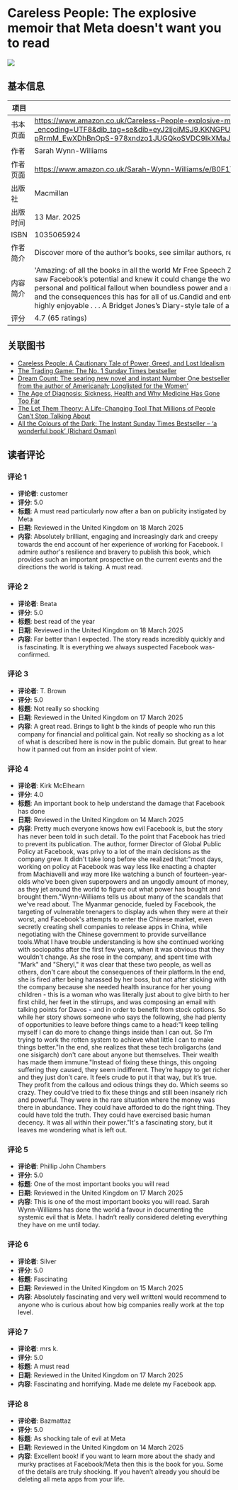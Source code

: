 # Careless People: The explosive memoir that Meta doesn't want you to read

![](https://m.media-amazon.com/images/I/71Jpa9BVIDL._SL1500_.jpg)

## 基本信息

| 项目 | 内容 |
| --- | --- |
| 书本页面 | https://www.amazon.co.uk/Careless-People-explosive-memoir-doesnt/dp/1035065924/ref=tmm_hrd_swatch_0?_encoding=UTF8&dib_tag=se&dib=eyJ2IjoiMSJ9.KKNGPUnf9pBQGToyhWwNgORsAeCrrmb928l3M0HiLaMz4E0JQh311SZHvnxBjltD6ySP_gGeCMbDCKroekfvJHyyJ18_EL9Bh2D3gLDDikwCZiUekQ4OZgJ7nJVhR8L5Y3Zz_sSOoGRlVQBHC8GTMFOpkAxOgP9rEqdd9_-pRrmM_EwXDhBnOpS-978xndzo1JUGQkoSVDC9IkXMaJhVsK-1oq8ioPC5DI8-BACQbMs.8eq59wAbA4AbxuPkVWkPSD9siRaCSginnemSQpgxTlM&qid=1742473263&sr=1-3 |
| 作者 | Sarah Wynn-Williams |
| 作者页面 | https://www.amazon.co.uk/Sarah-Wynn-Williams/e/B0F1T6SMJP/ref=dp_byline_cont_book_1 |
| 出版社 | Macmillan |
| 出版时间 | 13 Mar. 2025 |
| ISBN | 1035065924 |
| 作者简介 | Discover more of the author’s books, see similar authors, read book recommendations and more. |
| 内容简介 | 'Amazing: of all the books in all the world Mr Free Speech Zuckerberg wants to ban, it’s the one about him' Marina Hyde, Guardian'Jaw-dropping . . . A tell-all tome' Financial TimesSarah Wynn-Williams, a young diplomat from New Zealand, pitched for her dream job. She saw Facebook’s potential and knew it could change the world for the better. But, when she got there and rose to its top ranks, things turned out a little different.From wild schemes cooked up on private jets to risking prison abroad, Careless People exposes both the personal and political fallout when boundless power and a rotten culture take hold. In a gripping and often absurd narrative, Wynn-Williams rubs shoulders with Mark Zuckerberg, Sheryl Sandberg and world leaders, revealing what really goes on among the global elite – and the consequences this has for all of us.Candid and entertaining, this is an intimate memoir set amid powerful forces. As all our lives are upended by technology and those who control it, Careless People will change how you see the world.'Devastating . . . funny . . . highly enjoyable . . . A Bridget Jones’s Diary-style tale of a young woman thrown into a series of improbable situations' The Times'Darkly funny and genuinely shocking: an ugly, detailed portrait of one of the most powerful companies in the world' The New York Times |
| 评分 | 4.7 (65 ratings) |

## 关联图书

- [Careless People: A Cautionary Tale of Power, Greed, and Lost Idealism](https://www.amazon.co.uk/Careless-People-Cautionary-Power-Idealism/dp/1250391237/ref=pd_vtp_d_sccl_3_1/257-3686364-7524253?pd_rd_w=EtTvJ&content-id=amzn1.sym.e1b012f9-a2d8-4786-8113-bd0f31ac121d&pf_rd_p=e1b012f9-a2d8-4786-8113-bd0f31ac121d&pf_rd_r=CY1770PCPET0R2KGDWKY&pd_rd_wg=ugOVj&pd_rd_r=eeebe16f-112e-446e-b5dd-ba781d6f87f4&pd_rd_i=1250391237&psc=1)
- [The Trading Game: The No. 1 Sunday Times bestseller](https://www.amazon.co.uk/Trading-Game-Sunday-Times-bestseller/dp/1802062734/ref=pd_vtp_d_sccl_3_2/257-3686364-7524253?pd_rd_w=EtTvJ&content-id=amzn1.sym.e1b012f9-a2d8-4786-8113-bd0f31ac121d&pf_rd_p=e1b012f9-a2d8-4786-8113-bd0f31ac121d&pf_rd_r=CY1770PCPET0R2KGDWKY&pd_rd_wg=ugOVj&pd_rd_r=eeebe16f-112e-446e-b5dd-ba781d6f87f4&pd_rd_i=1802062734&psc=1)
- [Dream Count: The searing new novel and instant Number One bestseller from the author of Americanah; Longlisted for the Women’](https://www.amazon.co.uk/Dream-Count-bestseller-Americanah-Longlisted/dp/0008685738/ref=pd_vtp_d_sccl_3_3/257-3686364-7524253?pd_rd_w=EtTvJ&content-id=amzn1.sym.e1b012f9-a2d8-4786-8113-bd0f31ac121d&pf_rd_p=e1b012f9-a2d8-4786-8113-bd0f31ac121d&pf_rd_r=CY1770PCPET0R2KGDWKY&pd_rd_wg=ugOVj&pd_rd_r=eeebe16f-112e-446e-b5dd-ba781d6f87f4&pd_rd_i=0008685738&psc=1)
- [The Age of Diagnosis: Sickness, Health and Why Medicine Has Gone Too Far](https://www.amazon.co.uk/Age-Diagnosis-Sickness-Health-Medicine/dp/1399727648/ref=pd_vtp_d_sccl_3_4/257-3686364-7524253?pd_rd_w=EtTvJ&content-id=amzn1.sym.e1b012f9-a2d8-4786-8113-bd0f31ac121d&pf_rd_p=e1b012f9-a2d8-4786-8113-bd0f31ac121d&pf_rd_r=CY1770PCPET0R2KGDWKY&pd_rd_wg=ugOVj&pd_rd_r=eeebe16f-112e-446e-b5dd-ba781d6f87f4&pd_rd_i=1399727648&psc=1)
- [The Let Them Theory: A Life-Changing Tool That Millions of People Can’t Stop Talking About](https://www.amazon.co.uk/Let-Them-Theory-Life-Changing-Millions/dp/1788176189/ref=pd_vtp_d_sccl_3_5/257-3686364-7524253?pd_rd_w=EtTvJ&content-id=amzn1.sym.e1b012f9-a2d8-4786-8113-bd0f31ac121d&pf_rd_p=e1b012f9-a2d8-4786-8113-bd0f31ac121d&pf_rd_r=CY1770PCPET0R2KGDWKY&pd_rd_wg=ugOVj&pd_rd_r=eeebe16f-112e-446e-b5dd-ba781d6f87f4&pd_rd_i=1788176189&psc=1)
- [All the Colours of the Dark: The Instant Sunday Times Bestseller – ‘a wonderful book’ (Richard Osman)](https://www.amazon.co.uk/All-Colours-Dark-Bestseller-wonderful/dp/1398707678/ref=pd_vtp_d_sccl_3_6/257-3686364-7524253?pd_rd_w=EtTvJ&content-id=amzn1.sym.e1b012f9-a2d8-4786-8113-bd0f31ac121d&pf_rd_p=e1b012f9-a2d8-4786-8113-bd0f31ac121d&pf_rd_r=CY1770PCPET0R2KGDWKY&pd_rd_wg=ugOVj&pd_rd_r=eeebe16f-112e-446e-b5dd-ba781d6f87f4&pd_rd_i=1398707678&psc=1)

## 读者评论

### 评论 1

- **评论者**: customer
- **评分**: 5.0
- **标题**: A must read particularly now after a ban on publicity instigated by Meta
- **日期**: Reviewed in the United Kingdom on 18 March 2025
- **内容**: Absolutely brilliant, engaging and increasingly dark and creepy towards the end account of her experience of working for Facebook. I admire author's resilience and bravery to publish this book, which provides such an important prospective on the current events and the directions the world is taking. A must read.

### 评论 2

- **评论者**: Beata
- **评分**: 5.0
- **标题**: best read of the year
- **日期**: Reviewed in the United Kingdom on 18 March 2025
- **内容**: Far better than I expected. The story reads incredibly quickly and is fascinating. It is everything we always suspected Facebook was-confirmed.

### 评论 3

- **评论者**: T. Brown
- **评分**: 5.0
- **标题**: Not really so shocking
- **日期**: Reviewed in the United Kingdom on 17 March 2025
- **内容**: A great read. Brings to light b the kinds of people who run this company for financial and political gain. Not really so shocking as a lot of what is described here is now in the public domain. But great to hear how it panned out from an insider point of view.

### 评论 4

- **评论者**: Kirk McElhearn
- **评分**: 4.0
- **标题**: An important book to help understand the damage that Facebook has done
- **日期**: Reviewed in the United Kingdom on 14 March 2025
- **内容**: Pretty much everyone knows how evil Facebook is, but the story has never been told in such detail. To the point that Facebook has tried to prevent its publication. The author, former Director of Global Public Policy at Facebook, was privy to a lot of the main decisions as the company grew. It didn't take long before she realized that:"most days, working on policy at Facebook was way less like enacting a chapter from Machiavelli and way more like watching a bunch of fourteen-year-olds who’ve been given superpowers and an ungodly amount of money, as they jet around the world to figure out what power has bought and brought them."Wynn-Williams tells us about many of the scandals that we've read about. The Myanmar genocide, fueled by Facebook, the targeting of vulnerable teenagers to display ads when they were at their worst, and Facebook's attempts to enter the Chinese market, even secretly creating shell companies to release apps in China, while negotiating with the Chinese government to provide surveillance tools.What I have trouble understanding is how she continued working with sociopaths after the first few years, when it was obvious that they wouldn't change. As she rose in the company, and spent time with "Mark" and "Sheryl," it was clear that these two people, as well as others, don't care about the consequences of their platform.In the end, she is fired after being harassed by her boss, but not after sticking with the company because she needed health insurance for her young children - this is a woman who was literally just about to give birth to her first child, her feet in the stirrups, and was composing an email with talking points for Davos - and in order to benefit from stock options. So while her story shows someone who says the following, she had plenty of opportunities to leave before things came to a head:"I keep telling myself I can do more to change things inside than I can out. So I’m trying to work the rotten system to achieve what little I can to make things better."In the end, she realizes that these tech broligarchs (and one sisigarch) don't care about anyone but themselves. Their wealth has made them immune."Instead of fixing these things, this ongoing suffering they caused, they seem indifferent. They’re happy to get richer and they just don’t care. It feels crude to put it that way, but it’s true. They profit from the callous and odious things they do. Which seems so crazy. They could’ve tried to fix these things and still been insanely rich and powerful. They were in the rare situation where the money was there in abundance. They could have afforded to do the right thing. They could have told the truth. They could have exercised basic human decency. It was all within their power."It's a fascinating story, but it leaves me wondering what is left out.

### 评论 5

- **评论者**: Phillip John Chambers
- **评分**: 5.0
- **标题**: One of the most important books you will read
- **日期**: Reviewed in the United Kingdom on 17 March 2025
- **内容**: This is one of the most important books you will read. Sarah Wynn-Williams has done the world a favour in documenting the systemic evil that is Meta. I hadn’t really considered deleting everything they have on me until today.

### 评论 6

- **评论者**: Silver
- **评分**: 5.0
- **标题**: Fascinating
- **日期**: Reviewed in the United Kingdom on 15 March 2025
- **内容**: Absolutely fascinating and very well writtenI would recommend to anyone who is curious about how big companies really work at the top level.

### 评论 7

- **评论者**: mrs k.
- **评分**: 5.0
- **标题**: A must read
- **日期**: Reviewed in the United Kingdom on 17 March 2025
- **内容**: Fascinating and horrifying. Made me delete my Facebook app.

### 评论 8

- **评论者**: Bazmattaz
- **评分**: 5.0
- **标题**: As shocking tale of evil at Meta
- **日期**: Reviewed in the United Kingdom on 14 March 2025
- **内容**: Excellent book! if you want to learn more about the shady and murky practises at Facebook/Meta then this is the book for you. Some of the details are truly shocking. If you haven’t already you should be deleting all meta apps from your life.
